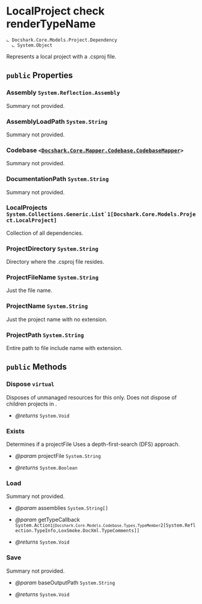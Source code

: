 # LocalProject check renderTypeName

```
ட Docshark.Core.Models.Project.Dependency
  ட System.Object
```

Represents a local project with a .csproj file.

## `public` Properties

### Assembly <code title="comments here">System.Reflection.Assembly</code>

Summary not provided.

### AssemblyLoadPath <code title="comments here">System.String</code>

Summary not provided.

### Codebase <code><<a href="./..\..\Mapper\Codebase\CodebaseMapper.md">Docshark.Core.Mapper.Codebase.CodebaseMapper</a>></code>

Summary not provided.

### DocumentationPath <code title="comments here">System.String</code>

Summary not provided.

### LocalProjects <code title="comments here">System.Collections.Generic.List`1[Docshark.Core.Models.Project.LocalProject]</code>

Collection of all <see cref="T:Docshark.Core.Models.Project.LocalProject" /> dependencies.

### ProjectDirectory <code title="comments here">System.String</code>

Directory where the .csproj file resides.

### ProjectFileName <code title="comments here">System.String</code>

Just the file name.

### ProjectName <code title="comments here">System.String</code>

Just the project name with no extension.

### ProjectPath <code title="comments here">System.String</code>

Entire path to file include name with extension.



## `public` Methods

### Dispose `virtual`

Disposes of unmanaged resources for this <see cref="T:Docshark.Core.Models.Project.LocalProject" /> only.
Does not dispose of children projects in <see cref="P:Docshark.Core.Models.Project.LocalProject.LocalProjects" />.

- *@returns* <code title="comments here">System.Void</code>

### Exists

Determines if a projectFile
Uses a depth-first-search (DFS) approach.

- *@param* projectFile <code title="comments here">System.String</code>

- *@returns* <code title="comments here">System.Boolean</code>

### Load

Summary not provided.

- *@param* assemblies <code title="comments here">System.String[]</code>
- *@param* getTypeCallback <code title="comments here">System.Action`1[Docshark.Core.Models.Codebase.Types.TypeMember`2[System.Reflection.TypeInfo,LoxSmoke.DocXml.TypeComments]]</code>

- *@returns* <code title="comments here">System.Void</code>

### Save

Summary not provided.

- *@param* baseOutputPath <code title="comments here">System.String</code>

- *@returns* <code title="comments here">System.Void</code>